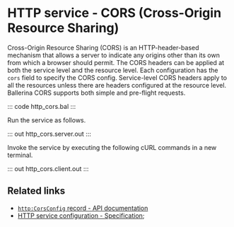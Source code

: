 # HTTP service - CORS (Cross-Origin Resource Sharing)

Cross-Origin Resource Sharing (CORS) is an HTTP-header-based mechanism that allows a server to indicate any origins other than its own from which a browser should permit. The CORS headers can be applied at both the service level and the resource level. Each configuration has the `cors` field to specify the CORS config. Service-level CORS headers apply to all the resources unless there are headers configured at the resource level. Ballerina CORS supports both simple and pre-flight requests.

::: code http_cors.bal :::

Run the service as follows.

::: out http_cors.server.out :::

Invoke the service by executing the following cURL commands in a new terminal.

::: out http_cors.client.out :::

## Related links
- [`http:CorsConfig` record - API documentation](https://lib.ballerina.io/ballerina/http/latest#CorsConfig)
- [HTTP service configuration - Specification](/spec/http/#41-service-configuration);
